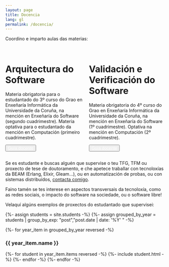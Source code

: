 ```yaml
---
layout: page
title: Docencia
lang: gl
permalink: /docencia/
---
```


Coordino e imparto aulas das materias:
<div style="columns: 2 200px; column-gap: 20px; row-gap: 20px;">
<div class="card">
  <div class="card__text" style="text-size: small;">
    <br/>
    <h1>Arquitectura do Software</h1>
    <p>Materia obrigatoria para o estudantado do 3º curso do Grao en Enxeñaría Informática da Universidade da Coruña, na mención en Enxeñaría do Software (segundo cuadrimestre). Materia optativa para o estudantado da mención en Computación (primeiro cuadrimestre).</p>
    <p><button><a href="https://www.udc.es/gl/cufie/GD/consulta-guias-docentes/" style="color: white;">Guía docente</a></button></p>
  </div>
</div>
<div class="card">
  <div class="card__text" style="text-size: small;">
    <br/>
    <h1>Validación e Verificación do Software</h1>
    <p>Materia obrigatoria do 4º curso do Grao en Enxeñaría Informática da Universidade da Coruña, na mención en Enxeñaría do Software (1º cuadrimestre). Optativa na mención en Computación (2º cuadrimestre).</p>
    <p><button><a href="https://www.udc.es/gl/cufie/GD/consulta-guias-docentes/" style="color: white;">Guía docente</a></button></p>
  </div>
</div>
</div>

Se es estudante e buscas alguén que supervise o teu TFG, TFM ou proxecto de tese de doutoramento, e che apetece traballar con tecnoloxías da BEAM (Erlang, Elixir, Gleam...), ou en automatización de probas, ou con sistemas distribuídos, <a href="mailto:lcastro@udc.gal">contacta comigo</a>.

Faino tamén se tes interese en aspectos transversais da tecnoloxía, como as redes sociais, o impacto do software na sociedade, ou o software libre!

Velaquí algúns exemplos de proxectos do estudantado que supervisei:

{%- assign students = site.students -%}
{%- assign grouped_by_year = students | group_by_exp: "post","post.date | date: '%Y' " -%}

{%- for year_item in grouped_by_year reversed -%}
<span style="display: block; ">
  <h3>{{ year_item.name }}</h3>
  {%- for student in year_item.items reversed -%}
    {%- include student.html -%}
  {%- endfor -%}
{%- endfor -%}
